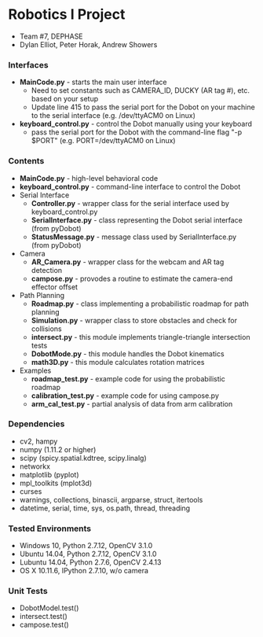 # Robotics I Project #
* Team #7, DEPHASE
* Dylan Elliot, Peter Horak, Andrew Showers

### Interfaces ###

* **MainCode.py** - starts the main user interface
    * Need to set constants such as CAMERA_ID, DUCKY (AR tag #), etc. based on your setup
    * Update line 415 to pass the serial port for the Dobot on your machine to the serial interface (e.g. /dev/ttyACM0 on Linux)
* **keyboard_control.py** - control the Dobot manually using your keyboard
    * pass the serial port for the Dobot with the command-line flag "-p $PORT" (e.g. PORT=/dev/ttyACM0 on Linux)

### Contents ###
* **MainCode.py** - high-level behavioral code
* **keyboard_control.py** - command-line interface to control the Dobot
* Serial Interface
    * **Controller.py** - wrapper class for the serial interface used by keyboard_control.py
    * **SerialInterface.py** - class representing the Dobot serial interface (from pyDobot)
    * **StatusMessage.py** - message class used by SerialInterface.py (from pyDobot)
* Camera
    * **AR_Camera.py** - wrapper class for the webcam and AR tag detection
    * **campose.py** - provodes a routine to estimate the camera-end effector offset
* Path Planning
    * **Roadmap.py** - class implementing a probabilistic roadmap for path planning
    * **Simulation.py** - wrapper class to store obstacles and check for collisions
    * **intersect.py** - this module implements triangle-triangle intersection tests
    * **DobotMode.py** - this module handles the Dobot kinematics
    * **math3D.py** - this module calculates rotation matrices
* Examples
    * **roadmap_test.py** - example code for using the probabilistic roadmap
    * **calibration_test.py** - example code for using campose.py
    * **arm_cal_test.py** - partial analysis of data from arm calibration


### Dependencies ###

* cv2, hampy
* numpy (1.11.2 or higher)
* scipy (spicy.spatial.kdtree, scipy.linalg)
* networkx
* matplotlib (pyplot)
* mpl_toolkits (mplot3d)
* curses
* warnings, collections, binascii, argparse, struct, itertools
* datetime, serial, time, sys, os.path, thread, threading

### Tested Environments ###

* Windows 10, Python 2.7.12, OpenCV 3.1.0
* Ubuntu 14.04, Python 2.7.12, OpenCV 3.1.0
* Lubuntu 14.04, Python 2.7.6, OpenCV 2.4.13
* OS X 10.11.6, IPython 2.7.10, w/o camera

### Unit Tests ###

* DobotModel.test()
* intersect.test()
* campose.test()

